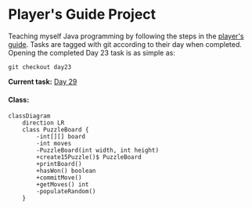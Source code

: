 # Player's Guide Project

Teaching myself Java programming by following the steps in the [player's
guide](players_guide_java.md). Tasks are tagged with git according to their
day when completed. Opening the completed Day 23 task is as simple as:

```shell
git checkout day23
```

**Current task:** [Day 29](/players_guide_java.md#day-29-design-challenge-15-puzzle-150-xp)

#### Class:

```mermaid
classDiagram
    direction LR
    class PuzzleBoard {
        -int[][] board
        -int moves
        -PuzzleBoard(int width, int height)
        +create15Puzzle()$ PuzzleBoard
        +printBoard()
        +hasWon() boolean
        +commitMove()
        +getMoves() int
        -populateRandom()
    }
```
